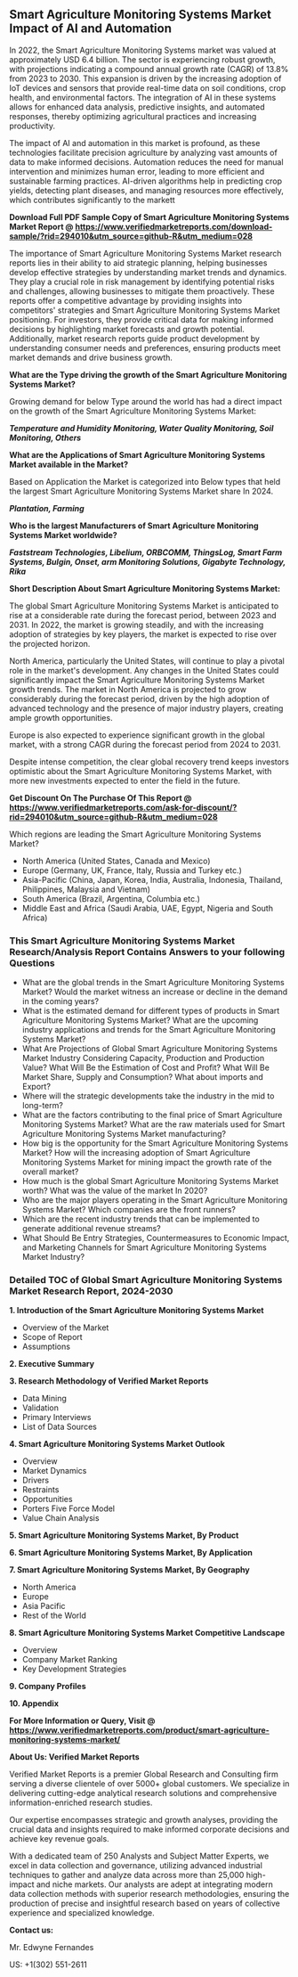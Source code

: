 <h2>Smart Agriculture Monitoring Systems Market Impact of AI and Automation</h2><p>In 2022, the Smart Agriculture Monitoring Systems market was valued at approximately USD 6.4 billion. The sector is experiencing robust growth, with projections indicating a compound annual growth rate (CAGR) of 13.8% from 2023 to 2030. This expansion is driven by the increasing adoption of IoT devices and sensors that provide real-time data on soil conditions, crop health, and environmental factors. The integration of AI in these systems allows for enhanced data analysis, predictive insights, and automated responses, thereby optimizing agricultural practices and increasing productivity.</p><p>The impact of AI and automation in this market is profound, as these technologies facilitate precision agriculture by analyzing vast amounts of data to make informed decisions. Automation reduces the need for manual intervention and minimizes human error, leading to more efficient and sustainable farming practices. AI-driven algorithms help in predicting crop yields, detecting plant diseases, and managing resources more effectively, which contributes significantly to the markett</p><p id="" class=""><strong>Download Full PDF Sample Copy of Smart Agriculture Monitoring Systems Market Report @ <a href="https://www.verifiedmarketreports.com/download-sample/?rid=294010&utm_source=github-R&utm_medium=028" target="_blank">https://www.verifiedmarketreports.com/download-sample/?rid=294010&utm_source=github-R&utm_medium=028</a></strong></p><p>The importance of&nbsp;Smart Agriculture Monitoring Systems Market research reports lies in their ability to aid strategic planning, helping businesses develop effective strategies by understanding market trends and dynamics. They play a crucial role in risk management by identifying potential risks and challenges, allowing businesses to mitigate them proactively. These reports offer a competitive advantage by providing insights into competitors' strategies and Smart Agriculture Monitoring Systems Market positioning. For investors, they provide critical data for making informed decisions by highlighting market forecasts and growth potential. Additionally, market research reports guide product development by understanding consumer needs and preferences, ensuring products meet market demands and drive business growth.</p><p><strong>What are the&nbsp;Type driving the growth of the Smart Agriculture Monitoring Systems Market?</strong></p><p id="" class="">Growing demand for below Type around the world has had a direct impact on the growth of the Smart Agriculture Monitoring Systems Market:</p><em><strong>Temperature and Humidity Monitoring, Water Quality Monitoring, Soil Monitoring, Others</strong></em></p><strong>What are the&nbsp;Applications&nbsp;of Smart Agriculture Monitoring Systems Market available in the Market?</strong></p><p id="" class="">Based on Application the Market is categorized into Below types that held the largest Smart Agriculture Monitoring Systems Market share In 2024.</p><em><strong>Plantation, Farming</strong></em></p><strong>Who is the largest Manufacturers of Smart Agriculture Monitoring Systems Market worldwide?</strong></p><p><em><strong>Faststream Technologies, Libelium, ORBCOMM, ThingsLog, Smart Farm Systems, Bulgin, Onset, arm Monitoring Solutions, Gigabyte Technology, Rika</strong></em></p><p id="" class=""><strong>Short Description About Smart Agriculture Monitoring Systems Market:</strong></p><p>The global Smart Agriculture Monitoring Systems Market is anticipated to rise at a considerable rate during the forecast period, between 2023 and 2031. In 2022, the market is growing steadily, and with the increasing adoption of strategies by key players, the market is expected to rise over the projected horizon.</p><p>North America, particularly the United States, will continue to play a pivotal role in the market's development. Any changes in the United States could significantly impact the Smart Agriculture Monitoring Systems Market growth trends. The market in North America is projected to grow considerably during the forecast period, driven by the high adoption of advanced technology and the presence of major industry players, creating ample growth opportunities.</p><p>Europe is also expected to experience significant growth in the global market, with a strong CAGR during the forecast period from 2024 to 2031.</p><p>Despite intense competition, the clear global recovery trend keeps investors optimistic about the Smart Agriculture Monitoring Systems Market, with more new investments expected to enter the field in the future.</p><p id="" class=""><strong>Get Discount On The Purchase Of This Report @ <a href="https://www.verifiedmarketreports.com/ask-for-discount/?rid=294010&utm_source=github-R&utm_medium=028" target="_blank">https://www.verifiedmarketreports.com/ask-for-discount/?rid=294010&utm_source=github-R&utm_medium=028</a></strong></p>Which regions are leading the Smart Agriculture Monitoring Systems Market?</p><ul><li>North America (United States, Canada and Mexico)</li><li>Europe (Germany, UK, France, Italy, Russia and Turkey etc.)</li><li>Asia-Pacific (China, Japan, Korea, India, Australia, Indonesia, Thailand, Philippines, Malaysia and Vietnam)</li><li>South America (Brazil, Argentina, Columbia etc.)</li><li>Middle East and Africa (Saudi Arabia, UAE, Egypt, Nigeria and South Africa)</li></ul><h3 id="" class="">This Smart Agriculture Monitoring Systems Market Research/Analysis Report Contains Answers to your following Questions</h3><ul><li>What are the global trends in the Smart Agriculture Monitoring Systems Market? Would the market witness an increase or decline in the demand in the coming years?</li><li>What is the estimated demand for different types of products in Smart Agriculture Monitoring Systems Market? What are the upcoming industry applications and trends for the Smart Agriculture Monitoring Systems Market?</li><li>What Are Projections of Global Smart Agriculture Monitoring Systems Market Industry Considering Capacity, Production and Production Value? What Will Be the Estimation of Cost and Profit? What Will Be Market Share, Supply and Consumption? What about imports and Export?</li><li>Where will the strategic developments take the industry in the mid to long-term?</li><li>What are the factors contributing to the final price of Smart Agriculture Monitoring Systems Market? What are the raw materials used for Smart Agriculture Monitoring Systems Market manufacturing?</li><li>How big is the opportunity for the Smart Agriculture Monitoring Systems Market? How will the increasing adoption of Smart Agriculture Monitoring Systems Market for mining impact the growth rate of the overall market?</li><li>How much is the global Smart Agriculture Monitoring Systems Market worth? What was the value of the market In 2020?</li><li>Who are the major players operating in the Smart Agriculture Monitoring Systems Market? Which companies are the front runners?</li><li>Which are the recent industry trends that can be implemented to generate additional revenue streams?</li><li>What Should Be Entry Strategies, Countermeasures to Economic Impact, and Marketing Channels for Smart Agriculture Monitoring Systems Market Industry?</li></ul><h3 id="" class="">Detailed TOC of Global Smart Agriculture Monitoring Systems Market Research Report, 2024-2030</h3><p id="" class=""><strong>1. Introduction of the Smart Agriculture Monitoring Systems Market</strong></p><ul><li>Overview of the Market</li><li>Scope of Report</li><li>Assumptions</li></ul><p id="" class=""><strong>2. Executive Summary</strong></p><p id="" class=""><strong>3. Research Methodology of Verified Market Reports</strong></p><ul><li>Data Mining</li><li>Validation</li><li>Primary Interviews</li><li>List of Data Sources</li></ul><p id="" class=""><strong>4. Smart Agriculture Monitoring Systems Market Outlook</strong></p><ul><li>Overview</li><li>Market Dynamics</li><li>Drivers</li><li>Restraints</li><li>Opportunities</li><li>Porters Five Force Model</li><li>Value Chain Analysis</li></ul><p id="" class=""><strong>5. Smart Agriculture Monitoring Systems Market, By Product</strong></p><p id="" class=""><strong>6. Smart Agriculture Monitoring Systems Market, By Application</strong></p><p id="" class=""><strong>7. Smart Agriculture Monitoring Systems Market, By Geography</strong></p><ul><li>North America</li><li>Europe</li><li>Asia Pacific</li><li>Rest of the World</li></ul><p id="" class=""><strong>8. Smart Agriculture Monitoring Systems Market Competitive Landscape</strong></p><ul><li>Overview</li><li>Company Market Ranking</li><li>Key Development Strategies</li></ul><p id="" class=""><strong>9. Company Profiles</strong></p><p id="" class=""><strong>10. Appendix</strong></p><p id="" class=""><strong>For More Information or Query, Visit @ <a href="https://www.verifiedmarketreports.com/product/smart-agriculture-monitoring-systems-market/" target="_blank">https://www.verifiedmarketreports.com/product/smart-agriculture-monitoring-systems-market/</a></strong></p><p id="" class=""><strong>About Us: Verified Market Reports</strong></p><p id="" class="">Verified Market Reports is a premier Global Research and Consulting firm serving a diverse clientele of over 5000+ global customers. We specialize in delivering cutting-edge analytical research solutions and comprehensive information-enriched research studies.</p><p id="" class="">Our expertise encompasses strategic and growth analyses, providing the crucial data and insights required to make informed corporate decisions and achieve key revenue goals.</p><p id="" class="">With a dedicated team of 250 Analysts and Subject Matter Experts, we excel in data collection and governance, utilizing advanced industrial techniques to gather and analyze data across more than 25,000 high-impact and niche markets. Our analysts are adept at integrating modern data collection methods with superior research methodologies, ensuring the production of precise and insightful research based on years of collective experience and specialized knowledge.</p><p id="" class=""><strong>Contact us:</strong></p><p id="" class="">Mr. Edwyne Fernandes</p><p id="" class="">US: +1(302) 551-2611</p>